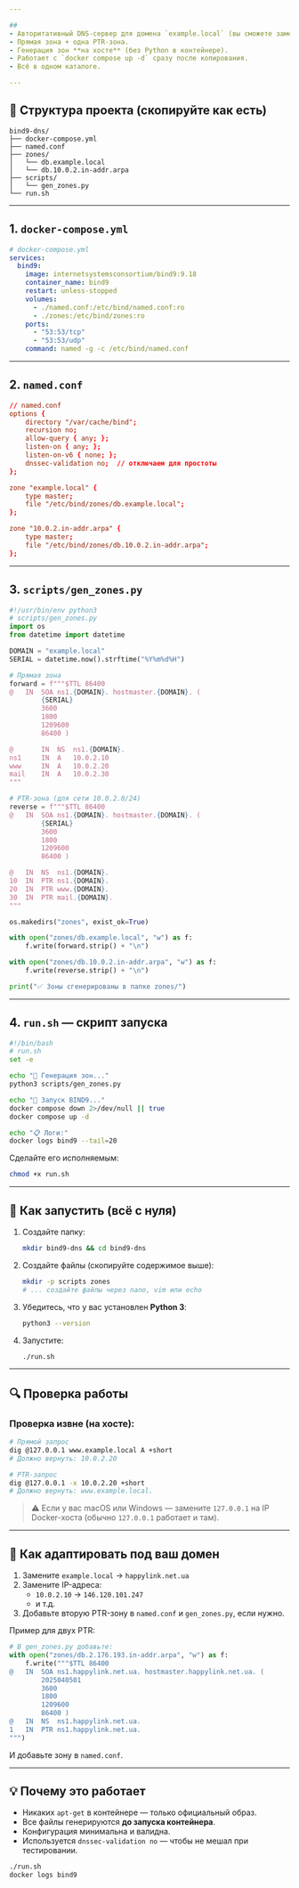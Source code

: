 ```yaml
---

##
- Авторитативный DNS-сервер для домена `example.local` (вы сможете заменить на свой).
- Прямая зона + одна PTR-зона.
- Генерация зон **на хосте** (без Python в контейнере).
- Работает с `docker compose up -d` сразу после копирования.
- Всё в одном каталоге.

---
```


## 📁 Структура проекта (скопируйте как есть)

```
bind9-dns/
├── docker-compose.yml
├── named.conf
├── zones/
│   └── db.example.local
│   └── db.10.0.2.in-addr.arpa
├── scripts/
│   └── gen_zones.py
└── run.sh
```

---

## 1. `docker-compose.yml`

```yaml
# docker-compose.yml
services:
  bind9:
    image: internetsystemsconsortium/bind9:9.18
    container_name: bind9
    restart: unless-stopped
    volumes:
      - ./named.conf:/etc/bind/named.conf:ro
      - ./zones:/etc/bind/zones:ro
    ports:
      - "53:53/tcp"
      - "53:53/udp"
    command: named -g -c /etc/bind/named.conf
```

---

## 2. `named.conf`

```conf
// named.conf
options {
    directory "/var/cache/bind";
    recursion no;
    allow-query { any; };
    listen-on { any; };
    listen-on-v6 { none; };
    dnssec-validation no;  // отключаем для простоты
};

zone "example.local" {
    type master;
    file "/etc/bind/zones/db.example.local";
};

zone "10.0.2.in-addr.arpa" {
    type master;
    file "/etc/bind/zones/db.10.0.2.in-addr.arpa";
};
```

---

## 3. `scripts/gen_zones.py`

```python
#!/usr/bin/env python3
# scripts/gen_zones.py
import os
from datetime import datetime

DOMAIN = "example.local"
SERIAL = datetime.now().strftime("%Y%m%d%H")

# Прямая зона
forward = f"""$TTL 86400
@   IN  SOA ns1.{DOMAIN}. hostmaster.{DOMAIN}. (
        {SERIAL}
        3600
        1800
        1209600
        86400 )

@       IN  NS  ns1.{DOMAIN}.
ns1     IN  A   10.0.2.10
www     IN  A   10.0.2.20
mail    IN  A   10.0.2.30
"""

# PTR-зона (для сети 10.0.2.0/24)
reverse = f"""$TTL 86400
@   IN  SOA ns1.{DOMAIN}. hostmaster.{DOMAIN}. (
        {SERIAL}
        3600
        1800
        1209600
        86400 )

@   IN  NS  ns1.{DOMAIN}.
10  IN  PTR ns1.{DOMAIN}.
20  IN  PTR www.{DOMAIN}.
30  IN  PTR mail.{DOMAIN}.
"""

os.makedirs("zones", exist_ok=True)

with open("zones/db.example.local", "w") as f:
    f.write(forward.strip() + "\n")

with open("zones/db.10.0.2.in-addr.arpa", "w") as f:
    f.write(reverse.strip() + "\n")

print("✅ Зоны сгенерированы в папке zones/")
```

---

## 4. `run.sh` — скрипт запуска

```bash
#!/bin/bash
# run.sh
set -e

echo "🔄 Генерация зон..."
python3 scripts/gen_zones.py

echo "🐳 Запуск BIND9..."
docker compose down 2>/dev/null || true
docker compose up -d

echo "📋 Логи:"
docker logs bind9 --tail=20
```

Сделайте его исполняемым:

```bash
chmod +x run.sh
```

---

## 🚀 Как запустить (всё с нуля)

1. Создайте папку:
   ```bash
   mkdir bind9-dns && cd bind9-dns
   ```

2. Создайте файлы (скопируйте содержимое выше):
   ```bash
   mkdir -p scripts zones
   # ... создайте файлы через nano, vim или echo
   ```

3. Убедитесь, что у вас установлен **Python 3**:
   ```bash
   python3 --version
   ```

4. Запустите:
   ```bash
   ./run.sh
   ```

---

## 🔍 Проверка работы

### Проверка извне (на хосте):

```bash
# Прямой запрос
dig @127.0.0.1 www.example.local A +short
# Должно вернуть: 10.0.2.20

# PTR-запрос
dig @127.0.0.1 -x 10.0.2.20 +short
# Должно вернуть: www.example.local.
```

> ⚠️ Если у вас macOS или Windows — замените `127.0.0.1` на IP Docker-хоста (обычно `127.0.0.1` работает и там).

---

## 🔄 Как адаптировать под ваш домен

1. Замените `example.local` → `happylink.net.ua`
2. Замените IP-адреса:
   - `10.0.2.10` → `146.120.101.247`
   - и т.д.
3. Добавьте вторую PTR-зону в `named.conf` и `gen_zones.py`, если нужно.

Пример для двух PTR:

```python
# В gen_zones.py добавьте:
with open("zones/db.2.176.193.in-addr.arpa", "w") as f:
    f.write("""$TTL 86400
@   IN  SOA ns1.happylink.net.ua. hostmaster.happylink.net.ua. (
        2025040501
        3600
        1800
        1209600
        86400 )
@   IN  NS  ns1.happylink.net.ua.
1   IN  PTR ns1.happylink.net.ua.
""")
```

И добавьте зону в `named.conf`.

---

## 💡 Почему это работает

- Никаких `apt-get` в контейнере — только официальный образ.
- Все файлы генерируются **до запуска контейнера**.
- Конфигурация минимальна и валидна.
- Используется `dnssec-validation no` — чтобы не мешал при тестировании.


```bash
./run.sh
docker logs bind9
```
